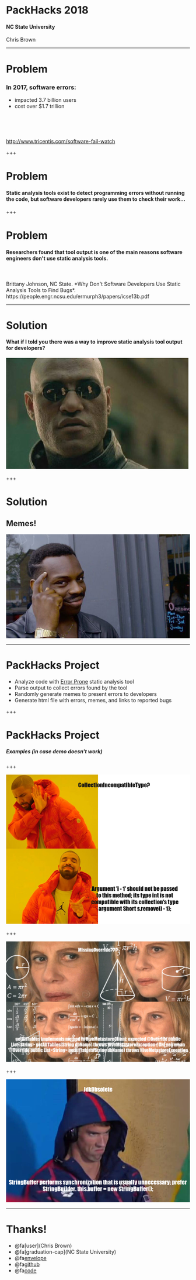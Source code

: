 # PackHacks 2018
#### NC State University
<span class="byline">Chris Brown</span>

---
# Problem

### In 2017, software errors:
* impacted 3.7 billion users
* cost over $1.7 trillion 
<br>
<br>
<br>

http://www.tricentis.com/software-fail-watch

+++
# Problem
#### Static analysis tools exist to detect programming errors without running the code, but software developers rarely use them to check their work...

+++
# Problem

#### Researchers found that __tool output__ is one of the main reasons software engineers don't use static analysis tools.
<br>
<br>
Brittany Johnson, NC State. *Why Don't Software Developers Use Static Analysis Tools to Find Bugs*. https://people.engr.ncsu.edu/ermurph3/papers/icse13b.pdf
 
---

# Solution

#### What if I told you there was a way to improve static analysis tool output for developers?

![img](images/morpheus.jpg)

+++

# Solution

## Memes!

![img](images/think.jpg)

---

# PackHacks Project

* Analyze code with [Error Prone](http://errorprone.info/) static analysis tool
* Parse output to collect errors found by the tool
* Randomly generate memes to present errors to developers
* Generate html file with errors, memes, and links to reported bugs

+++

# PackHacks Project

##### Examples (in case demo doesn't work)

+++

![img](examples/drake_collection_incompatible_type.png)

+++

![img](examples/math_missing_override.png)

+++

![img](examples/phelps_jdkobsolete.png)

---

# Thanks!

* @fa[user](Chris Brown)
* @fa[graduation-cap](NC State University)
* @fa[envelope](dcbrow10@ncsu.edu)
* @fa[github](chbrown13)
* @fa[code](www4.ncsu.edu/~dcbrow10)


